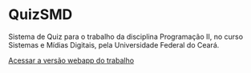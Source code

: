 # QuizSMD
Sistema de Quiz para o trabalho da disciplina Programação II, no curso Sistemas e Mídias Digitais, pela Universidade Federal do Ceará.

[Acessar a versão webapp do trabalho](http://falmeidaco.github.io/quizsmd)
